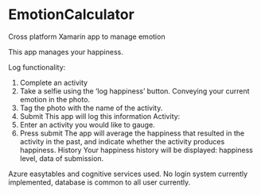 # EmotionCalculator
Cross platform Xamarin app to manage emotion


This app manages your happiness. 

Log functionality: 
  1.	Complete an activity
  2.	Take a selfie using the ‘log happiness’ button. Conveying your current emotion in the photo.
  3.	Tag the photo with the name of the activity.
  4.	Submit
  This app will log this information
Activity:
  1.	Enter an activity you would like to gauge.
  2.	Press submit
  The app will average the happiness that resulted in the activity in the past, and indicate whether the activity produces happiness.
History
  Your happiness history will be displayed: happiness level, data of submission.

Azure easytables and cognitive services used.
No login system currently implemented, database is common to all user currently.

